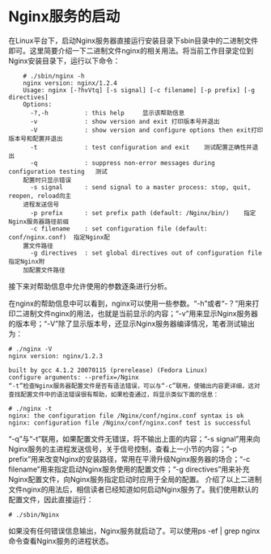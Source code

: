 # Nginx服务的启动

在Linux平台下，启动Nginx服务器直接运行安装目录下sbin目录中的二进制文件即可。这里简要介绍一下二进制文件nginx的相关用法。将当前工作目录定位到Nginx安装目录下，运行以下命令：
```
    # ./sbin/nginx -h
    nginx version: nginx/1.2.4
    Usage: nginx [-?hvVtq] [-s signal] [-c filename] [-p prefix] [-g directives]
    Options:
      -?,-h          : this help     显示该帮助信息
      -v             : show version and exit 打印版本号并退出
      -V             : show version and configure options then exit打印版本号和配置并退出
      -t             : test configuration and exit    测试配置正确性并退出
      -q             : suppress non-error messages during configuration testing   测试
    配置时只显示错误
      -s signal      : send signal to a master process: stop, quit, reopen, reload向主
    进程发送信号
      -p prefix      : set prefix path (default: /Nginx/bin/)    指定Nginx服务器路径前缀
      -c filename    : set configuration file (default: conf/nginx.conf)  指定Nginx配
    置文件路径
      -g directives  : set global directives out of configuration file    指定Nginx附
    加配置文件路径
```

接下来对帮助信息中允许使用的参数逐条进行分析。

在nginx的帮助信息中可以看到，nginx可以使用一些参数。“-h”或者“-？”用来打印二进制文件nginx的用法，也就是当前显示的内容；“-v”用来显示Nginx服务器的版本号；“-V”除了显示版本号，还显示Nginx服务器编译情况，笔者测试输出为：
```
# ./nginx -V
nginx version: nginx/1.2.3

built by gcc 4.1.2 20070115 (prerelease) (Fedora Linux)
configure arguments: --prefix=/Nginx
“-t”检查Nginx服务器配置文件是否有语法错误，可以与“-c”联用，使输出内容更详细，这对查找配置文件中的语法错误很有帮助，如果检查通过，将显示类似下面的信息：

# ./nginx -t
nginx: the configuration file /Nginx/conf/nginx.conf syntax is ok
nginx: configuration file /Nginx/conf/nginx.conf test is successful
```
“-q”与“-t”联用，如果配置文件无错误，将不输出上面的内容；“-s signal”用来向Nginx服务的主进程发送信号，关于信号控制，查看上一小节的内容；“-p prefix”用来改变Nginx的安装路径，常用在平滑升级Nginx服务器的场合；“-c filename”用来指定启动Nginx服务使用的配置文件；“-g directives”用来补充Nginx配置文件，向Nginx服务指定启动时应用于全局的配置。
介绍了以上二进制文件nginx的用法后，相信读者已经知道如何启动Nginx服务了。我们使用默认的配置文件，因此直接运行：
```
# ./sbin/Nginx
```
如果没有任何错误信息输出，Nginx服务就启动了。可以使用ps -ef | grep nginx命令查看Nginx服务的进程状态。